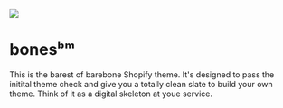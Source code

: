 ![](https://raw.githubusercontent.com/jonas-koerber/ai_images/main/bones/00071-2644744763.png?token=GHSAT0AAAAAACPSPPIEO4V3YFIAZ33IBSQSZPULQDQ)

# bonesᵇᵐ
This is the barest of barebone Shopify theme. It's designed to pass the initital theme check and give you a totally clean slate to build your own theme.  Think of it as a digital skeleton at youe service.
